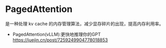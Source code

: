 # PagedAttention
是一种处理 kv cache 的内存管理算法，减少显存碎片的出现，提高内存利用率。
+ PagedAttention(vLLM):更快地推理你的GPT https://juejin.cn/post/7259249904778018853